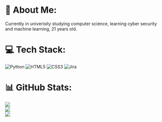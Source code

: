 # 💫 About Me:
Currently in univerisity studying computer science, learning cyber security and machine learning, 21 years old.

# 💻 Tech Stack:
![Python](https://img.shields.io/badge/python-3670A0?style=for-the-badge&logo=python&logoColor=ffdd54)  ![HTML5](https://img.shields.io/badge/html5-%23E34F26.svg?style=for-the-badge&logo=html5&logoColor=white)  ![CSS3](https://img.shields.io/badge/css3-%231572B6.svg?style=for-the-badge&logo=css3&logoColor=white) ![Jira](https://img.shields.io/badge/jira-%230A0FFF.svg?style=for-the-badge&logo=jira&logoColor=white) 
# 📊 GitHub Stats:
![](https://github-readme-stats.vercel.app/api?username=DiogoLepri&theme=dark&hide_border=false&include_all_commits=true&count_private=false)<br/>
![](https://github-readme-streak-stats.herokuapp.com/?user=DiogoLepri&theme=dark&hide_border=false)<br/>
![](https://github-readme-stats.vercel.app/api/top-langs/?username=DiogoLepri&theme=dark&hide_border=false&include_all_commits=true&count_private=false&layout=compact)


